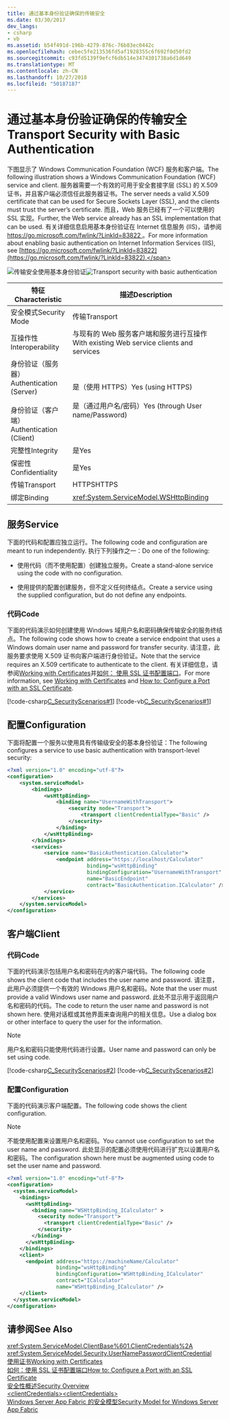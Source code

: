 ```yaml
---
title: 通过基本身份验证确保的传输安全
ms.date: 03/30/2017
dev_langs:
- csharp
- vb
ms.assetid: b54f491d-196b-4279-876c-76b83ec0442c
ms.openlocfilehash: cebec5fe213536fd5af1928355c6f692f0d50fd2
ms.sourcegitcommit: c93fd5139f9efcf6db514e3474301738a6d1d649
ms.translationtype: MT
ms.contentlocale: zh-CN
ms.lasthandoff: 10/27/2018
ms.locfileid: "50187187"
---
```

# <a name="transport-security-with-basic-authentication"></a><span data-ttu-id="9eac5-102">通过基本身份验证确保的传输安全</span><span class="sxs-lookup"><span data-stu-id="9eac5-102">Transport Security with Basic Authentication</span></span>
<span data-ttu-id="9eac5-103">下图显示了 Windows Communication Foundation (WCF) 服务和客户端。</span><span class="sxs-lookup"><span data-stu-id="9eac5-103">The following illustration shows a Windows Communication Foundation (WCF) service and client.</span></span> <span data-ttu-id="9eac5-104">服务器需要一个有效的可用于安全套接字层 (SSL) 的 X.509 证书，并且客户端必须信任此服务器证书。</span><span class="sxs-lookup"><span data-stu-id="9eac5-104">The server needs a valid X.509 certificate that can be used for Secure Sockets Layer (SSL), and the clients must trust the server’s certificate.</span></span> <span data-ttu-id="9eac5-105">而且，Web 服务已经有了一个可以使用的 SSL 实现。</span><span class="sxs-lookup"><span data-stu-id="9eac5-105">Further, the Web service already has an SSL implementation that can be used.</span></span> <span data-ttu-id="9eac5-106">有关详细信息启用基本身份验证在 Internet 信息服务 (IIS)，请参阅[ https://go.microsoft.com/fwlink/?LinkId=83822 ](https://go.microsoft.com/fwlink/?LinkId=83822)。</span><span class="sxs-lookup"><span data-stu-id="9eac5-106">For more information about enabling basic authentication on Internet Information Services (IIS), see [https://go.microsoft.com/fwlink/?LinkId=83822](https://go.microsoft.com/fwlink/?LinkId=83822).</span></span>  
  
 <span data-ttu-id="9eac5-107">![传输安全使用基本身份验证](../../../../docs/framework/wcf/feature-details/media/securedbyusername.gif "SecuredbyUsername")</span><span class="sxs-lookup"><span data-stu-id="9eac5-107">![Transport security with basic authentication](../../../../docs/framework/wcf/feature-details/media/securedbyusername.gif "SecuredbyUsername")</span></span>  
  
|<span data-ttu-id="9eac5-108">特征</span><span class="sxs-lookup"><span data-stu-id="9eac5-108">Characteristic</span></span>|<span data-ttu-id="9eac5-109">描述</span><span class="sxs-lookup"><span data-stu-id="9eac5-109">Description</span></span>|  
|--------------------|-----------------|  
|<span data-ttu-id="9eac5-110">安全模式</span><span class="sxs-lookup"><span data-stu-id="9eac5-110">Security Mode</span></span>|<span data-ttu-id="9eac5-111">传输</span><span class="sxs-lookup"><span data-stu-id="9eac5-111">Transport</span></span>|  
|<span data-ttu-id="9eac5-112">互操作性</span><span class="sxs-lookup"><span data-stu-id="9eac5-112">Interoperability</span></span>|<span data-ttu-id="9eac5-113">与现有的 Web 服务客户端和服务进行互操作</span><span class="sxs-lookup"><span data-stu-id="9eac5-113">With existing Web service clients and services</span></span>|  
|<span data-ttu-id="9eac5-114">身份验证（服务器）</span><span class="sxs-lookup"><span data-stu-id="9eac5-114">Authentication (Server)</span></span><br /><br /> <span data-ttu-id="9eac5-115">身份验证（客户端）</span><span class="sxs-lookup"><span data-stu-id="9eac5-115">Authentication (Client)</span></span>|<span data-ttu-id="9eac5-116">是（使用 HTTPS）</span><span class="sxs-lookup"><span data-stu-id="9eac5-116">Yes (using HTTPS)</span></span><br /><br /> <span data-ttu-id="9eac5-117">是（通过用户名/密码）</span><span class="sxs-lookup"><span data-stu-id="9eac5-117">Yes (through User name/Password)</span></span>|  
|<span data-ttu-id="9eac5-118">完整性</span><span class="sxs-lookup"><span data-stu-id="9eac5-118">Integrity</span></span>|<span data-ttu-id="9eac5-119">是</span><span class="sxs-lookup"><span data-stu-id="9eac5-119">Yes</span></span>|  
|<span data-ttu-id="9eac5-120">保密性</span><span class="sxs-lookup"><span data-stu-id="9eac5-120">Confidentiality</span></span>|<span data-ttu-id="9eac5-121">是</span><span class="sxs-lookup"><span data-stu-id="9eac5-121">Yes</span></span>|  
|<span data-ttu-id="9eac5-122">传输</span><span class="sxs-lookup"><span data-stu-id="9eac5-122">Transport</span></span>|<span data-ttu-id="9eac5-123">HTTPS</span><span class="sxs-lookup"><span data-stu-id="9eac5-123">HTTPS</span></span>|  
|<span data-ttu-id="9eac5-124">绑定</span><span class="sxs-lookup"><span data-stu-id="9eac5-124">Binding</span></span>|<xref:System.ServiceModel.WSHttpBinding>|  
  
## <a name="service"></a><span data-ttu-id="9eac5-125">服务</span><span class="sxs-lookup"><span data-stu-id="9eac5-125">Service</span></span>  
 <span data-ttu-id="9eac5-126">下面的代码和配置应独立运行。</span><span class="sxs-lookup"><span data-stu-id="9eac5-126">The following code and configuration are meant to run independently.</span></span> <span data-ttu-id="9eac5-127">执行下列操作之一：</span><span class="sxs-lookup"><span data-stu-id="9eac5-127">Do one of the following:</span></span>  
  
-   <span data-ttu-id="9eac5-128">使用代码（而不使用配置）创建独立服务。</span><span class="sxs-lookup"><span data-stu-id="9eac5-128">Create a stand-alone service using the code with no configuration.</span></span>  
  
-   <span data-ttu-id="9eac5-129">使用提供的配置创建服务，但不定义任何终结点。</span><span class="sxs-lookup"><span data-stu-id="9eac5-129">Create a service using the supplied configuration, but do not define any endpoints.</span></span>  
  
### <a name="code"></a><span data-ttu-id="9eac5-130">代码</span><span class="sxs-lookup"><span data-stu-id="9eac5-130">Code</span></span>  
 <span data-ttu-id="9eac5-131">下面的代码演示如何创建使用 Windows 域用户名和密码确保传输安全的服务终结点。</span><span class="sxs-lookup"><span data-stu-id="9eac5-131">The following code shows how to create a service endpoint that uses a Windows domain user name and password for transfer security.</span></span> <span data-ttu-id="9eac5-132">请注意，此服务要求使用 X.509 证书向客户端进行身份验证。</span><span class="sxs-lookup"><span data-stu-id="9eac5-132">Note that the service requires an X.509 certificate to authenticate to the client.</span></span> <span data-ttu-id="9eac5-133">有关详细信息，请参阅[Working with Certificates](../../../../docs/framework/wcf/feature-details/working-with-certificates.md)并[如何： 使用 SSL 证书配置端口](../../../../docs/framework/wcf/feature-details/how-to-configure-a-port-with-an-ssl-certificate.md)。</span><span class="sxs-lookup"><span data-stu-id="9eac5-133">For more information, see [Working with Certificates](../../../../docs/framework/wcf/feature-details/working-with-certificates.md) and [How to: Configure a Port with an SSL Certificate](../../../../docs/framework/wcf/feature-details/how-to-configure-a-port-with-an-ssl-certificate.md).</span></span>  
  
 [!code-csharp[C_SecurityScenarios#1](../../../../samples/snippets/csharp/VS_Snippets_CFX/c_securityscenarios/cs/source.cs#1)]
 [!code-vb[C_SecurityScenarios#1](../../../../samples/snippets/visualbasic/VS_Snippets_CFX/c_securityscenarios/vb/source.vb#1)]  
  
## <a name="configuration"></a><span data-ttu-id="9eac5-134">配置</span><span class="sxs-lookup"><span data-stu-id="9eac5-134">Configuration</span></span>  
 <span data-ttu-id="9eac5-135">下面将配置一个服务以使用具有传输级安全的基本身份验证：</span><span class="sxs-lookup"><span data-stu-id="9eac5-135">The following configures a service to use basic authentication with transport-level security:</span></span>  
  
```xml  
<?xml version="1.0" encoding="utf-8"?>  
<configuration>  
    <system.serviceModel>  
        <bindings>  
            <wsHttpBinding>  
                <binding name="UsernameWithTransport">  
                    <security mode="Transport">  
                        <transport clientCredentialType="Basic" />  
                    </security>  
                </binding>  
            </wsHttpBinding>  
        </bindings>  
        <services>  
            <service name="BasicAuthentication.Calculator">  
                <endpoint address="https://localhost/Calculator"  
                          binding="wsHttpBinding"   
                          bindingConfiguration="UsernameWithTransport"  
                          name="BasicEndpoint"   
                          contract="BasicAuthentication.ICalculator" />  
            </service>  
        </services>  
    </system.serviceModel>  
</configuration>  
```  
  
## <a name="client"></a><span data-ttu-id="9eac5-136">客户端</span><span class="sxs-lookup"><span data-stu-id="9eac5-136">Client</span></span>  
  
### <a name="code"></a><span data-ttu-id="9eac5-137">代码</span><span class="sxs-lookup"><span data-stu-id="9eac5-137">Code</span></span>  
 <span data-ttu-id="9eac5-138">下面的代码演示包括用户名和密码在内的客户端代码。</span><span class="sxs-lookup"><span data-stu-id="9eac5-138">The following code shows the client code that includes the user name and password.</span></span> <span data-ttu-id="9eac5-139">请注意，此用户必须提供一个有效的 Windows 用户名和密码。</span><span class="sxs-lookup"><span data-stu-id="9eac5-139">Note that the user must provide a valid Windows user name and password.</span></span> <span data-ttu-id="9eac5-140">此处不显示用于返回用户名和密码的代码。</span><span class="sxs-lookup"><span data-stu-id="9eac5-140">The code to return the user name and password is not shown here.</span></span> <span data-ttu-id="9eac5-141">使用对话框或其他界面来查询用户的相关信息。</span><span class="sxs-lookup"><span data-stu-id="9eac5-141">Use a dialog box or other interface to query the user for the information.</span></span>  
  
> [!NOTE]
>  <span data-ttu-id="9eac5-142">用户名和密码只能使用代码进行设置。</span><span class="sxs-lookup"><span data-stu-id="9eac5-142">User name and password can only be set using code.</span></span>  
  
 [!code-csharp[C_SecurityScenarios#2](../../../../samples/snippets/csharp/VS_Snippets_CFX/c_securityscenarios/cs/source.cs#2)]
 [!code-vb[C_SecurityScenarios#2](../../../../samples/snippets/visualbasic/VS_Snippets_CFX/c_securityscenarios/vb/source.vb#2)]  
  
### <a name="configuration"></a><span data-ttu-id="9eac5-143">配置</span><span class="sxs-lookup"><span data-stu-id="9eac5-143">Configuration</span></span>  
 <span data-ttu-id="9eac5-144">下面的代码演示客户端配置。</span><span class="sxs-lookup"><span data-stu-id="9eac5-144">The following code shows the client configuration.</span></span>  
  
> [!NOTE]
>  <span data-ttu-id="9eac5-145">不能使用配置来设置用户名和密码。</span><span class="sxs-lookup"><span data-stu-id="9eac5-145">You cannot use configuration to set the user name and password.</span></span> <span data-ttu-id="9eac5-146">此处显示的配置必须使用代码进行扩充以设置用户名和密码。</span><span class="sxs-lookup"><span data-stu-id="9eac5-146">The configuration shown here must be augmented using code to set the user name and password.</span></span>  
  
```xml  
<?xml version="1.0" encoding="utf-8"?>  
<configuration>  
  <system.serviceModel>  
    <bindings>  
      <wsHttpBinding>  
        <binding name="WSHttpBinding_ICalculator" >  
          <security mode="Transport">  
            <transport clientCredentialType="Basic" />  
          </security>  
        </binding>  
      </wsHttpBinding>  
    </bindings>  
    <client>  
      <endpoint address="https://machineName/Calculator"   
                binding="wsHttpBinding"  
                bindingConfiguration="WSHttpBinding_ICalculator"   
                contract="ICalculator"  
                name="WSHttpBinding_ICalculator" />  
    </client>  
  </system.serviceModel>  
</configuration>  
```  
  
## <a name="see-also"></a><span data-ttu-id="9eac5-147">请参阅</span><span class="sxs-lookup"><span data-stu-id="9eac5-147">See Also</span></span>  
 <xref:System.ServiceModel.ClientBase%601.ClientCredentials%2A>  
 <xref:System.ServiceModel.Security.UserNamePasswordClientCredential>  
 [<span data-ttu-id="9eac5-148">使用证书</span><span class="sxs-lookup"><span data-stu-id="9eac5-148">Working with Certificates</span></span>](../../../../docs/framework/wcf/feature-details/working-with-certificates.md)  
 [<span data-ttu-id="9eac5-149">如何：使用 SSL 证书配置端口</span><span class="sxs-lookup"><span data-stu-id="9eac5-149">How to: Configure a Port with an SSL Certificate</span></span>](../../../../docs/framework/wcf/feature-details/how-to-configure-a-port-with-an-ssl-certificate.md)  
 [<span data-ttu-id="9eac5-150">安全性概述</span><span class="sxs-lookup"><span data-stu-id="9eac5-150">Security Overview</span></span>](../../../../docs/framework/wcf/feature-details/security-overview.md)  
 [<span data-ttu-id="9eac5-151">\<clientCredentials></span><span class="sxs-lookup"><span data-stu-id="9eac5-151">\<clientCredentials></span></span>](../../../../docs/framework/configure-apps/file-schema/wcf/clientcredentials.md)  
 [<span data-ttu-id="9eac5-152">Windows Server App Fabric 的安全模型</span><span class="sxs-lookup"><span data-stu-id="9eac5-152">Security Model for Windows Server App Fabric</span></span>](https://go.microsoft.com/fwlink/?LinkID=201279&clcid=0x409)
